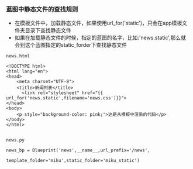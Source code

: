 ### 蓝图中静态文件的查找规则

* 在模板文件中，加载静态文件，如果使用url\_for\('static'\)，只会在app模板文件夹目录下查找静态文件
* 如果在加载静态文件的时候，指定的蓝图的名字，比如:'news.static',那么就会到这个蓝图指定的static\_forder下查找静态文件

```
news.html

<!DOCTYPE html>
<html lang="en">
<head>
    <meta charset="UTF-8">
    <title>新闻列表</title>
      <link rel="stylesheet" href="{{ url_for('news.static',filename='news.css')}}">
</head>
<body>
    <p style="background-color: pink;">这是从模板中渲染的代码</p>
</body>
</html>


news.py

news_bp = Blueprint('news',__name__,url_prefix='/news',
                    template_folder='miku',static_folder='miku_static')
```



